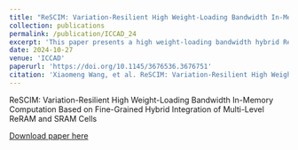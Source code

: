 ```yaml
---
title: "ReSCIM: Variation-Resilient High Weight-Loading Bandwidth In-Memory Computation Based on Fine-Grained Hybrid Integration of Multi-Level ReRAM and SRAM Cells"
collection: publications
permalink: /publication/ICCAD_24
excerpt: 'This paper presents a high weight-loading bandwidth hybrid ReRAM and SRAM cell for Computing-in-Memory.'
date: 2024-10-27
venue: 'ICCAD'
paperurl: 'https://doi.org/10.1145/3676536.3676751'
citation: 'Xiaomeng Wang, et al. ReSCIM: Variation-Resilient High Weight-Loading Bandwidth In-Memory Computation Based on Fine-Grained Hybrid Integration of Multi-Level ReRAM and SRAM Cells. In Proceedings of the 41st IEEE/ACM International Conference on Computer-Aided Design (ICCAD), pages 1–9. IEEE, 2024.'
---
```

ReSCIM: Variation-Resilient High Weight-Loading Bandwidth In-Memory Computation Based on Fine-Grained Hybrid Integration of Multi-Level ReRAM and SRAM Cells

[Download paper here](https://doi.org/10.1145/3676536.3676751)

